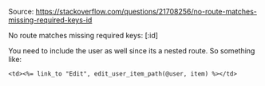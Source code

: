 Source: https://stackoverflow.com/questions/21708256/no-route-matches-missing-required-keys-id

No route matches missing required keys: [:id]

You need to include the user as well since its a nested route. So something like:
```
<td><%= link_to "Edit", edit_user_item_path(@user, item) %></td>
```
